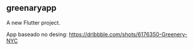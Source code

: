 ## greenaryapp

A new Flutter project.

App baseado no desing: https://dribbble.com/shots/6176350-Greenery-NYC